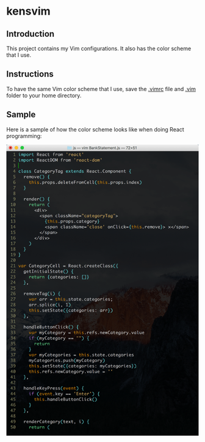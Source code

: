 kensvim
====

## Introduction

This project contains my Vim configurations. It also has the color scheme that I use.

## Instructions

To have the same Vim color scheme that I use, save the [.vimrc](https://github.com/tmnt-raphael/kensvim/blob/master/.vimrc) file and [.vim](https://github.com/tmnt-raphael/kensvim/tree/master/.vim) folder to your home directory.

## Sample

Here is a sample of how the color scheme looks like when doing React programming:

![Alt text](/sample.png?raw=true "Sample of how the color scheme looks like when doing React programming.")
